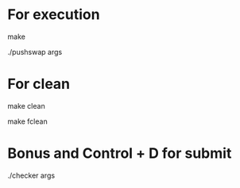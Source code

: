 # For execution

make

./pushswap args

# For clean

make clean

make fclean

# Bonus and Control + D for submit

./checker args